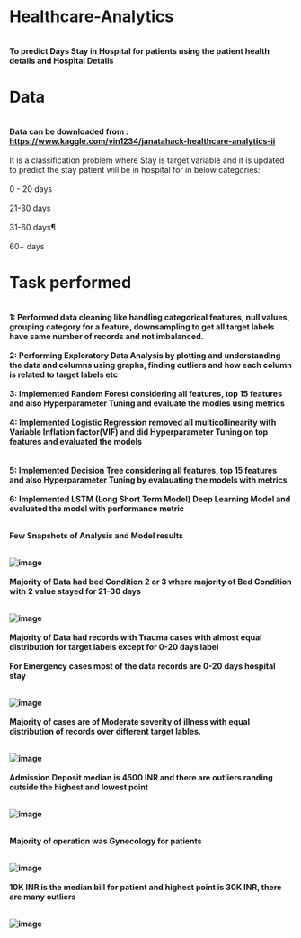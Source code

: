 # Healthcare-Analytics

<br><b>To predict Days Stay in Hospital for patients using the patient health details and Hospital Details</b></br>

# Data 

<br><b>Data can be downloaded from : https://www.kaggle.com/vin1234/janatahack-healthcare-analytics-ii </br></b>
<br>It is a classification problem where Stay is target variable and it is updated to predict the stay patient will be in hospital for in below categories:</br>
<br>0 - 20 days </br>
<br>21-30 days </br>
<br>31-60 days¶ </br>
<br>60+ days </br>

# Task performed

<br><b><Task><b>1: Performed data cleaning like handling categorical features, null values, grouping category for a feature, downsampling to get all target labels have same number of records and not imbalanced.</br>
<br>2: Performing Exploratory Data Analysis by plotting and understanding the data and columns using graphs, finding outliers and how each column is related to target labels etc </br>
<br>3: Implemented Random Forest considering all features, top 15 features and also Hyperparameter Tuning and evaluate the modles using metrics</br>
<br>4: Implemented Logistic Regression removed all multicollinearity with Variable Inflation factor(VIF) and did Hyperparameter Tuning on top features and evaluated the models</br>
<br><br>5: Implemented Decision Tree considering all features, top 15 features and also Hyperparameter Tuning  by evalauating the models with metrics</br>
<br>6: Implemented LSTM (Long Short Term Model) Deep Learning Model and evaluated the model with performance metric </br>

<br> Few Snapshots of Analysis and Model results </br>

<br>![image](https://user-images.githubusercontent.com/55294349/132805360-10cba71e-f532-4108-9263-032bf4465b76.png) </br>
<br><b> Majority of Data had bed Condition 2 or 3 where majority of Bed Condition with 2 value stayed for 21-30 days</br></b>

<br>![image](https://user-images.githubusercontent.com/55294349/132805382-3fc6f9eb-5d04-4abd-be9b-2c31cdbea2eb.png)</br>
<br><b> Majority of Data had records with Trauma cases with almost equal distribution for target labels except for 0-20 days label</br></b>
<br><b> For Emergency cases most of the data records are 0-20 days hospital stay </br></b>

<br>![image](https://user-images.githubusercontent.com/55294349/132805407-79270b68-85fb-4098-aae6-f76c3bd4dc01.png)</br>
<b><br> Majority of cases are of Moderate severity of illness with equal distribution of records over different target lables. </br></b>

<br>![image](https://user-images.githubusercontent.com/55294349/132805487-4e443296-da64-4907-80fd-6f698866b531.png)</br>
<b><br> Admission Deposit median is 4500 INR and there are outliers randing outside the highest and lowest point</br></b>

<br>![image](https://user-images.githubusercontent.com/55294349/132805507-76be4039-5bda-4548-b556-b58705344533.png)</br>

<b><br> Majority of operation was Gynecology for patients </br></b>

<br> ![image](https://user-images.githubusercontent.com/55294349/132805545-5f22ad8c-fa56-4bc6-a4d0-cf2beb8d1228.png) </br>
<b><br> 10K INR is the median bill for patient and highest point is 30K INR, there are many outliers </br></b>

<br>![image](https://user-images.githubusercontent.com/55294349/132805576-85089356-5188-4635-9712-f13ecd24a0a8.png)</br>
